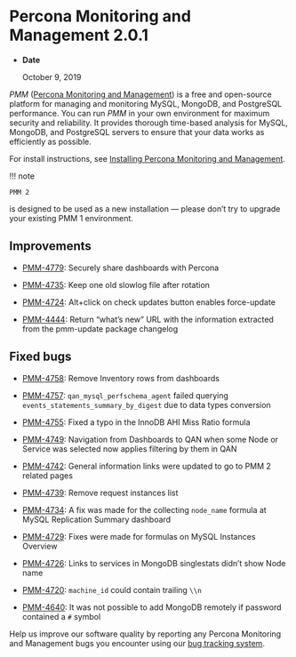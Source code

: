 # Percona Monitoring and Management 2.0.1

* **Date**

    October 9, 2019

*PMM* ([Percona Monitoring and Management](/)) is a free and open-source platform for managing and monitoring MySQL, MongoDB, and PostgreSQL performance. You can run *PMM* in your own environment for maximum security and reliability. It provides thorough time-based analysis for MySQL, MongoDB, and PostgreSQL servers to ensure that your data works as efficiently as possible.

For install instructions, see [Installing Percona Monitoring and Management](/install/).

!!! note

    PMM 2
is designed to be used as a new installation — please don’t try to upgrade
your existing PMM 1 environment.

## Improvements

* [PMM-4779](https://jira.percona.com/browse/PMM-4779): Securely share dashboards with Percona

* [PMM-4735](https://jira.percona.com/browse/PMM-4735): Keep one old slowlog file after rotation

* [PMM-4724](https://jira.percona.com/browse/PMM-4724): Alt+click on check updates button enables force-update

* [PMM-4444](https://jira.percona.com/browse/PMM-4444): Return “what’s new” URL with the information extracted from
the pmm-update package changelog

## Fixed bugs

* [PMM-4758](https://jira.percona.com/browse/PMM-4758): Remove Inventory rows from dashboards

* [PMM-4757](https://jira.percona.com/browse/PMM-4757): `qan_mysql_perfschema_agent` failed querying
`events_statements_summary_by_digest` due to data types conversion

* [PMM-4755](https://jira.percona.com/browse/PMM-4755): Fixed a typo in the InnoDB AHI Miss Ratio formula

* [PMM-4749](https://jira.percona.com/browse/PMM-4749): Navigation from Dashboards to QAN when some Node or Service
was selected now applies filtering by them in QAN

* [PMM-4742](https://jira.percona.com/browse/PMM-4742): General information links were updated to go to PMM 2 related
pages

* [PMM-4739](https://jira.percona.com/browse/PMM-4739): Remove request instances list

* [PMM-4734](https://jira.percona.com/browse/PMM-4734): A fix was made for the collecting `node_name` formula at
MySQL Replication Summary dashboard

* [PMM-4729](https://jira.percona.com/browse/PMM-4729): Fixes were made for formulas on MySQL Instances Overview

* [PMM-4726](https://jira.percona.com/browse/PMM-4726): Links to services in MongoDB singlestats didn’t show Node name

* [PMM-4720](https://jira.percona.com/browse/PMM-4720): `machine_id` could contain trailing `\\n`

* [PMM-4640](https://jira.percona.com/browse/PMM-4640): It was not possible to add MongoDB remotely if password
contained a `#` symbol

Help us improve our software quality by reporting any Percona Monitoring and Management bugs you encounter using our [bug tracking system](https://jira.percona.com/secure/Dashboard.jspa).
